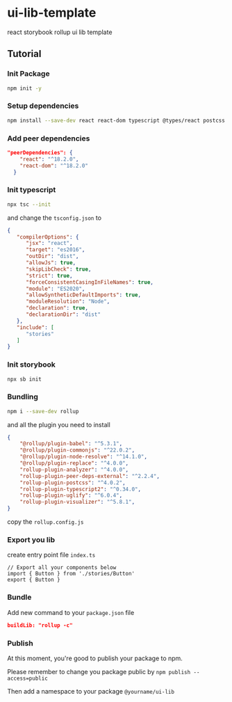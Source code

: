 # ui-lib-template
react storybook rollup ui lib template

## Tutorial

### Init Package

```bash
npm init -y
```


### Setup dependencies

```bash
npm install --save-dev react react-dom typescript @types/react postcss
```

### Add peer dependencies

```json
"peerDependencies": {
    "react": "^18.2.0",
    "react-dom": "^18.2.0"
  }
```

### Init typescript

```bash
npx tsc --init
```

and change the `tsconfig.json` to

```json
{
   "compilerOptions": {
      "jsx": "react",
      "target": "es2016",
      "outDir": "dist",
      "allowJs": true,
      "skipLibCheck": true,
      "strict": true,
      "forceConsistentCasingInFileNames": true,
      "module": "ES2020",
      "allowSyntheticDefaultImports": true,
      "moduleResolution": "Node",
      "declaration": true,
      "declarationDir": "dist"
   },
   "include": [
      "stories"
   ]
}
```

### Init storybook

```bash
npx sb init
```

### Bundling

```bash
npm i --save-dev rollup 
```

and all the plugin you need to install

```json
{
    "@rollup/plugin-babel": "^5.3.1",
    "@rollup/plugin-commonjs": "^22.0.2",
    "@rollup/plugin-node-resolve": "^14.1.0",
    "@rollup/plugin-replace": "^4.0.0",
    "rollup-plugin-analyzer": "^4.0.0",
    "rollup-plugin-peer-deps-external": "^2.2.4",
    "rollup-plugin-postcss": "^4.0.2",
    "rollup-plugin-typescript2": "^0.34.0",
    "rollup-plugin-uglify": "^6.0.4",
    "rollup-plugin-visualizer": "^5.8.1",
}
```

copy the `rollup.config.js`

### Export you lib

create entry point file `index.ts`

```
// Export all your components below
import { Button } from './stories/Button'
export { Button }
```

### Bundle

Add new command to your `package.json` file

```json
buildLib: "rollup -c"
```

### Publish

At this moment, you're good to publish your package to npm.

Please remember to change you package public by `npm publish --access=public`

Then add a namespace to your package `@yourname/ui-lib`
